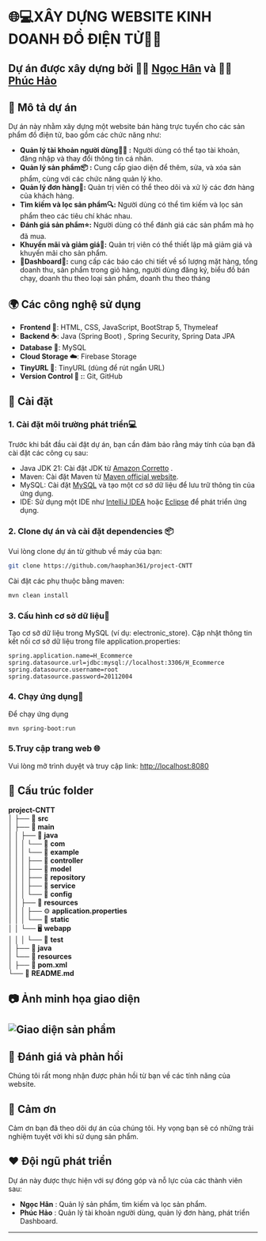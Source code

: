 # 🌐💻XÂY DỰNG WEBSITE KINH DOANH ĐỒ ĐIỆN TỬ🛒📱

Dự án được xây dựng bởi 👩‍💻 [Ngọc Hân](https://github.com/HanNguyenLA) và 👨‍💻 [Phúc Hảo](https://github.com/haophan361)
---

## :rocket: Mô tả dự án
Dự án này nhằm xây dựng một website bán hàng trực tuyến cho các sản phẩm đồ điện tử, bao gồm các chức năng như:
- **Quản lý tài khoản người dùng🧑‍💻 :** Người dùng có thể tạo tài khoản, đăng nhập và thay đổi thông tin cá nhân.
- **Quản lý sản phẩm📦 :** Cung cấp giao diện để thêm, sửa, và xóa sản phẩm, cùng với các chức năng quản lý kho.
- **Quản lý đơn hàng🛒:** Quản trị viên có thể theo dõi và xử lý các đơn hàng của khách hàng.
- **Tìm kiếm và lọc sản phẩm🔍:** Người dùng có thể tìm kiếm và lọc sản phẩm theo các tiêu chí khác nhau.
- **Đánh giá sản phẩm⭐:** Người dùng có thể đánh giá các sản phẩm mà họ đã mua.
- **Khuyến mãi và giảm giá🎁:** Quản trị viên có thể thiết lập mã giảm giá và khuyến mãi cho sản phẩm.
- **:star2:Dashboard:star2::**  cung cấp các báo cáo chi tiết về số lượng mặt hàng, tổng doanh thu, sản phẩm trong giỏ hàng, người dùng đăng ký, biểu đồ bán chạy, doanh thu theo loại sản phẩm, doanh thu theo tháng
## 🌍 Các công nghệ sử dụng
- **Frontend :art:**: HTML, CSS, JavaScript, BootStrap 5, Thymeleaf 
- **Backend :coffee:**: Java (Spring Boot) , Spring Security,  Spring Data JPA
- **Database :floppy_disk:**: MySQL
- **Cloud Storage :cloud:**: Firebase Storage
- **TinyURL :link:**: TinyURL (dùng để rút ngắn URL)
- **Version Control :octopus: :**: Git, GitHub

## :wrench: Cài đặt 
### 1. Cài đặt môi trường phát triển💻
Trước khi bắt đầu cài đặt dự án, bạn cần đảm bảo rằng máy tính của bạn đã cài đặt các công cụ sau:

- Java JDK 21: Cài đặt JDK từ [Amazon Corretto](https://docs.aws.amazon.com/corretto/latest/corretto-21-ug/downloads-list.html) .
- Maven: Cài đặt Maven từ [Maven official website](https://maven.apache.org/download.cgi).
- MySQL: Cài đặt [MySQL](https://dev.mysql.com/downloads/workbench/) và tạo một cơ sở dữ liệu để lưu trữ thông tin của ứng dụng.
- IDE: Sử dụng một IDE như [IntelliJ IDEA](https://www.jetbrains.com/idea/) hoặc [Eclipse](https://www.eclipse.org/) để phát triển ứng dụng.
### 2. Clone dự án và cài đặt dependencies :package:
Vui lòng clone dự án từ github về máy của bạn:
```bash
git clone https://github.com/haophan361/project-CNTT
```
Cài đặt các phụ thuộc bằng maven:
```bash
mvn clean install
```
### 3. Cấu hình cơ sở dữ liệu💾
Tạo cơ sở dữ liệu trong MySQL (ví dụ: electronic_store).
Cập nhật thông tin kết nối cơ sở dữ liệu trong file application.properties:
``` properties
spring.application.name=H_Ecommerce
spring.datasource.url=jdbc:mysql://localhost:3306/H_Ecommerce
spring.datasource.username=root
spring.datasource.password=20112004
```
### 4. Chạy ứng dụng🚀
Để chạy ứng dụng 
```bash 
mvn spring-boot:run
```
### 5.Truy cập trang web :globe_with_meridians:
Vui lòng mở trình duyệt và truy cập link:
[http://localhost:8080](http://localhost:8080)



## :file_folder: Cấu trúc folder 

**project-CNTT**                   
│
├── :file_folder: **src**                          
│   ├── :file_folder: **main**                     
│   │   ├── :file_folder: **java**                
│   │   │   └── :file_folder: **com**             
│   │   │       └── :file_folder: **example**      
│   │   │           ├── :busts_in_silhouette: **controller**      
│   │   │           ├── :scroll: **model**         
│   │   │           ├── :bookmark_tabs: **repository**     
│   │   │           ├── :electric_plug: **service**      
│   │   │           └── :wrench: **config**       
│   │   ├── :open_file_folder: **resources**        
│   │   │   ├── :gear: **application.properties**    
│   │   │   └── :loudspeaker: **static**            
│   │   └── :desktop_computer: **webapp**          
│   │
│   └── :file_folder: **test**                     
│       ├── :file_folder: **java**                  
│       └── :file_folder: **resources**             
│
├── :page_facing_up: **pom.xml**                    
└── :memo: **README.md**  

## :camera: Ảnh minh họa giao diện
![Giao diện sản phẩm](https://firebasestorage.googleapis.com/v0/b/h-ecommerce-a8e7c.appspot.com/o/Screenshot%202024-12-02%20221541.png?alt=media&token=54683579-cc83-457c-9440-00fa3ac7239f)
---
## :memo: Đánh giá và phản hồi
Chúng tôi rất mong nhận được phản hồi từ bạn về các tính năng của website.


## :clap: Cảm ơn 
Cảm ơn bạn đã theo dõi dự án của chúng tôi. Hy vọng bạn sẽ có những trải nghiệm tuyệt vời khi sử dụng sản phẩm.

## :heart:  Đội ngũ phát triển

Dự án này được thực hiện với sự đóng góp và nỗ lực của các thành viên sau:

-  **Ngọc Hân** : Quản lý sản phẩm, tìm kiếm và lọc sản phẩm.
- **Phúc Hảo** : Quản lý tài khoản người dùng, quản lý đơn hàng, phát triển Dashboard.

---



